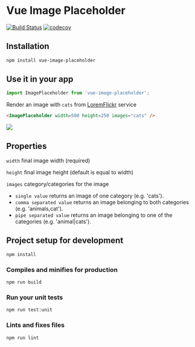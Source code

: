 # Vue Image Placeholder

[![Build Status](https://travis-ci.org/demac2014/vue-image-placeholder.svg?branch=master)](https://travis-ci.org/demac2014/vue-image-placeholder) [![codecov](https://codecov.io/gh/demac2014/vue-image-placeholder/branch/master/graph/badge.svg)](https://codecov.io/gh/demac2014/vue-image-placeholder)

## Installation

```sh
npm install vue-image-placeholder
```

## Use it in your app

```ts
import ImagePlaceholder from 'vue-image-placeholder';
```

Render an image with `cats` from [LoremFlickr](https://loremflickr.com/) service

```html
<ImagePlaceholder width=500 height=250 images="cats" />
```

<img src="https://loremflickr.com/500/250/cats"/>


## Properties

`width` final image width (required)

`height` final image height (default is equal to width)

`images` category/categories for the image
  - `single value` returns an image of one category (e.g. 'cats').
  - `comma separated value` returns an image belonging to both categories (e.g. 'animals,cat').
  - `pipe separated value` returns an image belonging to one of the categories (e.g. 'animal|cats').

## Project setup for development
```
npm install
```

### Compiles and minifies for production
```
npm run build
```

### Run your unit tests
```
npm run test:unit
```

### Lints and fixes files
```
npm run lint
```
